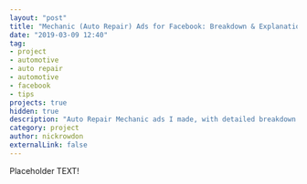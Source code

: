 ```yaml
---
layout: "post"
title: "Mechanic (Auto Repair) Ads for Facebook: Breakdown & Explanation"
date: "2019-03-09 12:40"
tag:
- project
- automotive
- auto repair
- automotive
- facebook
- tips
projects: true
hidden: true
description: "Auto Repair Mechanic ads I made, with detailed breakdown."
category: project
author: nickrowdon
externalLink: false
---
```


Placeholder TEXT!
